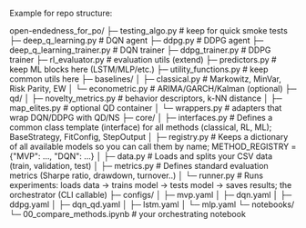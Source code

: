 Example for repo structure:

open-endedness_for_po/
├─ testing_algo.py # keep for quick smoke tests
├─ deep_q_learning.py # DQN agent
├─ ddpg.py # DDPG agent
├─ deep_q_learning_trainer.py # DQN trainer
├─ ddpg_trainer.py # DDPG trainer
├─ rl_evaluator.py # evaluation utils (extend)
├─ predictors.py # keep ML blocks here (LSTM/MLP/etc.)
├─ utility_functions.py # keep common utils here
├─ baselines/
│ ├─ classical.py # Markowitz, MinVar, Risk Parity, EW
│ └─ econometric.py # ARIMA/GARCH/Kalman (optional)
├─ qd/
│ ├─ novelty_metrics.py # behavior descriptors, k-NN distance
│ ├─ map_elites.py # optional QD container
│ └─ wrappers.py # adapters that wrap DQN/DDPG with QD/NS
├─ core/
│ ├─ interfaces.py # Defines a common class template (interface) for all methods (classical, RL, ML); BaseStrategy, FitConfig, StepOutput
│ ├─ registry.py # Keeps a dictionary of all available models so you can call them by name; METHOD_REGISTRY = {"MVP": ..., "DQN": ...}
│ ├─ data.py # Loads and splits your CSV data (train, validation, test)
│ ├─ metrics.py # Defines standard evaluation metrics (Sharpe ratio, drawdown, turnover..)
│ └─ runner.py # Runs experiments: loads data → trains model → tests model → saves results; the orchestrator (CLI callable)
├─ configs/
│ ├─ mvp.yaml
│ ├─ dqn.yaml
│ ├─ ddpg.yaml
│ ├─ dqn_qd.yaml
│ ├─ lstm.yaml
│ └─ mlp.yaml
└─ notebooks/
└─ 00_compare_methods.ipynb # your orchestrating notebook
